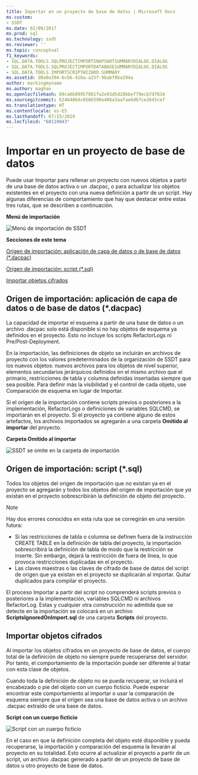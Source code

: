 ```yaml
---
title: Importar en un proyecto de base de datos | Microsoft Docs
ms.custom:
- SSDT
ms.date: 02/09/2017
ms.prod: sql
ms.technology: ssdt
ms.reviewer: ''
ms.topic: conceptual
f1_keywords:
- SQL.DATA.TOOLS.SQLPROJECTIMPORTSNAPSHOTSUMMARYDIALOG.DIALOG
- SQL.DATA.TOOLS.SQLPROJECTIMPORTDATABASESUMMARYDIALOG.DIALOG
- SQL.DATA.TOOLS.IMPORTSCRIPTWIZARD.SUMMARY
ms.assetid: d0a0a394-6cb6-416a-a25f-9babf8ba294a
author: markingmyname
ms.author: maghan
ms.openlocfilehash: 89ca0b89957081fa2e93d5d28bbef79ecb7d7834
ms.sourcegitcommit: b2464064c0566590e486a3aafae6d67ce2645cef
ms.translationtype: HT
ms.contentlocale: es-ES
ms.lasthandoff: 07/15/2019
ms.locfileid: "68119843"
---
```

# <a name="import-into-a-database-project"></a>Importar en un proyecto de base de datos
Puede usar Importar para rellenar un proyecto con nuevos objetos a partir de una base de datos activa o un .dacpac, o para actualizar los objetos existentes en el proyecto con una nueva definición a partir de un script. Hay algunas diferencias de comportamiento que hay que destacar entre estas tres rutas, que se describen a continuación.  
  
**Menú de importación**  
  
![Menú de importación de SSDT](../ssdt/media/ssdt-import.gif "Menú de importación de SSDT")  
  
**Secciones de este tema**  
  
[Origen de importación: aplicación de capa de datos o de base de datos (*.dacpac)](#bkmk_import_source_db)  
  
[Origen de importación: script (*.sql)](#bkmk_import_source_script)  
  
[Importar objetos cifrados](#bkmk_import_encrypted)  
  
## <a name="bkmk_import_source_db"></a>Origen de importación: aplicación de capa de datos o de base de datos (*.dacpac)  
La capacidad de importar el esquema a partir de una base de datos o un archivo .dacpac solo está disponible si no hay objetos de esquema ya definidos en el proyecto. Esto no incluye los scripts RefactorLogs ni Pre/Post-Deployment.  
  
En la importación, las definiciones de objeto se incluirán en archivos de proyecto con los valores predeterminados de la organización de SSDT para los nuevos objetos: nuevos archivos para los objetos de nivel superior, elementos secundarios jerárquicos definidos en el mismo archivo que el primario, restricciones de tabla y columna definidas insertadas siempre que sea posible. Para definir más la visibilidad y el control de cada objeto, use Comparación de esquema en lugar de Importar.  
  
Si el origen de la importación contiene scripts previos o posteriores a la implementación, RefactorLogs o definiciones de variables SQLCMD, se importarán en el proyecto. Si el proyecto ya contiene alguno de estos artefactos, los archivos importados se agregarán a una carpeta **Omitido al importar** del proyecto.  
  
**Carpeta Omitido al importar**  
  
![SSDT se omite en la carpeta de importación](../ssdt/media/ssdt-ignoredonimport.gif "SSDT se omite en la carpeta de importación")  
  
## <a name="bkmk_import_source_script"></a>Origen de importación: script (*.sql)  
Todos los objetos del origen de importación que *no* existan ya en el proyecto se agregarán y todos los objetos del origen de importación que *ya* existan en el proyecto sobrescribirán la definición de objeto del proyecto.  
  
> [!NOTE]  
> Hay dos errores conocidos en esta ruta que se corregirán en una versión futura:  
>   
> -   Si las restricciones de tabla o columna se definen fuera de la instrucción CREATE TABLE en la definición de tabla del proyecto, la importación sobrescribirá la definición de tabla de modo que la restricción se inserte. Sin embargo, dejará la restricción de fuera de línea, lo que provoca restricciones duplicadas en el proyecto.  
> -   Las claves maestras o las claves de cifrado de base de datos del script de origen que ya existan en el proyecto se duplicarán al importar. Quitar duplicados para compilar el proyecto.  
  
El proceso Importar a partir del script no comprenderá scripts previos o posteriores a la implementación, variables SQLCMD ni archivos RefactorLog. Estas y cualquier otra construcción no admitida que se detecte en la importación se colocará en un archivo **ScriptsIgnoredOnImport.sql** de una carpeta **Scripts** del proyecto.  
  
 
## <a name="bkmk_import_encrypted"></a>Importar objetos cifrados  
Al importar los objetos cifrados en un proyecto de base de datos, el cuerpo total de la definición de objeto no siempre puede recuperarse del servidor. Por tanto, el comportamiento de la importación puede ser diferente al tratar con esta clase de objetos.  
  
Cuando toda la definición de objeto no se pueda recuperar, se incluirá el encabezado o pie del objeto con un cuerpo ficticio. Puede esperar encontrar este comportamiento al importar o usar la comparación de esquema siempre que el origen sea una base de datos activa o un archivo .dacpac extraído de una base de datos.  
  
**Script con un cuerpo ficticio**  
  
![Script con un cuerpo ficticio](../ssdt/media/ssdt-procwithencryption.gif "Script con un cuerpo ficticio")  
  
En el caso en que la definición completa del objeto esté disponible y pueda recuperarse, la importación y comparación del esquema la llevarán al proyecto en su totalidad. Esto ocurre al actualizar el proyecto a partir de un script, un archivo .dacpac generado a partir de un proyecto de base de datos u otro proyecto de base de datos.  
  

